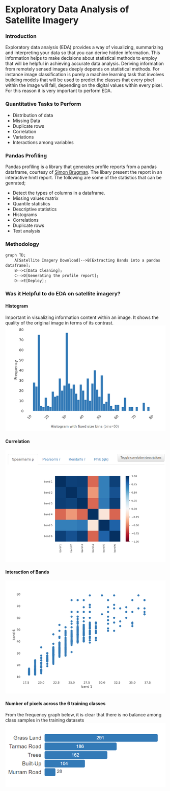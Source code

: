 # Exploratory Data Analysis of Satellite Imagery
### Introduction

Exploratory data analysis (EDA) provides a way of visualizing, summarizing and interpreting your data so that you can derive
hidden information. This information helps to make decisions about statistical methods to employ that will be helpful in 
achieving accurate data analysis. Deriving information from remotely sensed images deeply depends on statistical methods. For instance 
image classification is purely a machine learning task that involves building models that will be used to predict the classes that every pixel within the image will fall, depending
on the digital values within every pixel. For this reason it is very important to perform EDA.

### Quantitative Tasks to Perform
- Distribution of data
- Missing Data
- Duplicate rows
- Correlation
- Variations
- Interactions among variables

### Pandas Profiling
Pandas profiling is a library that generates profile reports from a pandas dataframe, courtesy of [Simon Brugman](https://pandas-profiling.ydata.ai/docs/master/rtd/).
The libary present the report in an interactive hmtl report. The following are some of the statistics that can be genrated;
- Detect the types of columns in a dataframe.
- Missing values matrix
- Quantile statistics
- Descriptive statistics
- Histograms
- Correlations
- Duplicate rows
- Text analysis

### Methodology
```mermaid
graph TD;
    A[Satellite Imagery Download]-->B[Extracting Bands into a pandas dataframe];
    B-->C[Data Cleaning];
    C-->D[Generating the profile report];
    D-->E[Deploy];
```

### Was it Helpful to do EDA on satellite imagery?
#### Histogram
Important in visualizing information content within an image. It shows the quality of the original image in terms of its contrast.
![Histogram of bands](https://github.com/amon957/esda/blob/main/Histogram.PNG)

#### Correlation
![Correlation](https://github.com/amon957/esda/blob/main/Correlation.PNG)

#### Interaction of Bands
![Interaction of bands](https://github.com/amon957/esda/blob/main/Interaction_of_Bands.PNG)

#### Number of pixels across the 6 training classes
From the frequency graph below, it is clear that there is no balance among class samples in the training datasets
![Class Frequency](https://github.com/amon957/esda/blob/main/Classs_Frequency.PNG)
